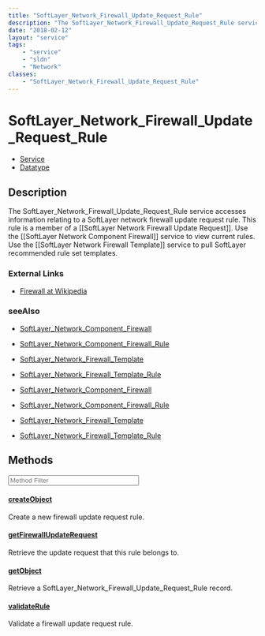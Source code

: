 ```yaml
---
title: "SoftLayer_Network_Firewall_Update_Request_Rule"
description: "The SoftLayer_Network_Firewall_Update_Request_Rule service accesses information relating to a SoftLayer network firewall... "
date: "2018-02-12"
layout: "service"
tags:
    - "service"
    - "sldn"
    - "Network"
classes:
    - "SoftLayer_Network_Firewall_Update_Request_Rule"
---
```

# SoftLayer_Network_Firewall_Update_Request_Rule
<div id='service-datatype'>
    <ul id='sldn-reference-tabs'>
    <li id='service'> <a href='/reference/services/SoftLayer_Network_Firewall_Update_Request_Rule' >Service</a></li>    <li id='datatype'> <a href='/reference/datatypes/SoftLayer_Network_Firewall_Update_Request_Rule' >Datatype</a></li>
    </ul>
</div>

## Description
The SoftLayer_Network_Firewall_Update_Request_Rule service accesses information relating to a SoftLayer network firewall update request rule. This rule is a member of a [[SoftLayer Network Firewall Update Request]]. Use the [[SoftLayer Network Component Firewall]] service to view current rules. Use the [[SoftLayer Network Firewall Template]] service to pull SoftLayer recommended rule set templates. 

### External Links


* [Firewall at Wikipedia](http://en.wikipedia.org/wiki/Firewall_(networking))




### seeAlso

* [SoftLayer_Network_Component_Firewall](/reference/services/SoftLayer_Network_Component_Firewall )


* [SoftLayer_Network_Component_Firewall_Rule](/reference/datatypes/SoftLayer_Network_Component_Firewall_Rule )


* [SoftLayer_Network_Firewall_Template](/reference/services/SoftLayer_Network_Firewall_Template )


* [SoftLayer_Network_Firewall_Template_Rule](/reference/datatypes/SoftLayer_Network_Firewall_Template_Rule )


* [SoftLayer_Network_Component_Firewall](/reference/services/SoftLayer_Network_Component_Firewall )


* [SoftLayer_Network_Component_Firewall_Rule](/reference/datatypes/SoftLayer_Network_Component_Firewall_Rule )


* [SoftLayer_Network_Firewall_Template](/reference/services/SoftLayer_Network_Firewall_Template )


* [SoftLayer_Network_Firewall_Template_Rule](/reference/datatypes/SoftLayer_Network_Firewall_Template_Rule )


        
<div id="properties" class="content service-content">

## Methods

<div class="view-filters">
    <div class="clearfix">
        <div class="search-input-box">
            <input placeholder="Method Filter" onkeyup="titleSearch(inputId='edit-combine', divId='method-div', elementClass='method-row')" 
                type="text" id="edit-combine" value="" size="30" maxlength="128" class="form-text">
        </div>
    </div>
</div>

<div id="method-div">

<div class="method-row">

#### [createObject](/reference/services/SoftLayer_Network_Firewall_Update_Request_Rule/createObject)
Create a new firewall update request rule.
</div>

<div class="method-row">

#### [getFirewallUpdateRequest](/reference/services/SoftLayer_Network_Firewall_Update_Request_Rule/getFirewallUpdateRequest)
Retrieve the update request that this rule belongs to.
</div>

<div class="method-row">

#### [getObject](/reference/services/SoftLayer_Network_Firewall_Update_Request_Rule/getObject)
Retrieve a SoftLayer_Network_Firewall_Update_Request_Rule record.
</div>

<div class="method-row">

#### [validateRule](/reference/services/SoftLayer_Network_Firewall_Update_Request_Rule/validateRule)
Validate a firewall update request rule.
</div>
</div>

</div>

